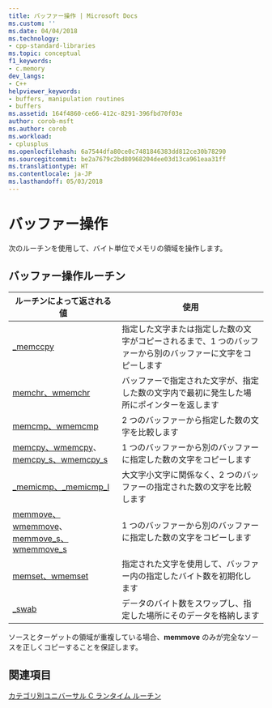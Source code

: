 ```yaml
---
title: バッファー操作 | Microsoft Docs
ms.custom: ''
ms.date: 04/04/2018
ms.technology:
- cpp-standard-libraries
ms.topic: conceptual
f1_keywords:
- c.memory
dev_langs:
- C++
helpviewer_keywords:
- buffers, manipulation routines
- buffers
ms.assetid: 164f4860-ce66-412c-8291-396fbd70f03e
author: corob-msft
ms.author: corob
ms.workload:
- cplusplus
ms.openlocfilehash: 6a7544dfa80ce0c7481846383dd812ce30b78290
ms.sourcegitcommit: be2a7679c2bd80968204dee03d13ca961eaa31ff
ms.translationtype: HT
ms.contentlocale: ja-JP
ms.lasthandoff: 05/03/2018
---
```

# <a name="buffer-manipulation"></a>バッファー操作

次のルーチンを使用して、バイト単位でメモリの領域を操作します。

## <a name="buffer-manipulation-routines"></a>バッファー操作ルーチン

|ルーチンによって返される値|使用|
|-------------|---------|
|[_memccpy](../c-runtime-library/reference/memccpy.md)|指定した文字または指定した数の文字がコピーされるまで、1 つのバッファーから別のバッファーに文字をコピーします|
|[memchr、wmemchr](../c-runtime-library/reference/memchr-wmemchr.md)|バッファーで指定された文字が、指定した数の文字内で最初に発生した場所にポインターを返します|
|[memcmp、wmemcmp](../c-runtime-library/reference/memcmp-wmemcmp.md)|2 つのバッファーから指定した数の文字を比較します|
|[memcpy、wmemcpy](../c-runtime-library/reference/memcpy-wmemcpy.md)、[memcpy_s、wmemcpy_s](../c-runtime-library/reference/memcpy-s-wmemcpy-s.md)|1 つのバッファーから別のバッファーに指定した数の文字をコピーします|
|[_memicmp、_memicmp_l](../c-runtime-library/reference/memicmp-memicmp-l.md)|大文字小文字に関係なく、2 つのバッファーの指定された数の文字を比較します|
|[memmove、wmemmove](../c-runtime-library/reference/memmove-wmemmove.md)、[memmove_s、wmemmove_s](../c-runtime-library/reference/memmove-s-wmemmove-s.md)|1 つのバッファーから別のバッファーに指定した数の文字をコピーします|
|[memset、wmemset](../c-runtime-library/reference/memset-wmemset.md)|指定された文字を使用して、バッファー内の指定したバイト数を初期化します|
|[_swab](../c-runtime-library/reference/swab.md)|データのバイト数をスワップし、指定した場所にそのデータを格納します|

ソースとターゲットの領域が重複している場合、**memmove** のみが完全なソースを正しくコピーすることを保証します。

## <a name="see-also"></a>関連項目

[カテゴリ別ユニバーサル C ランタイム ルーチン](../c-runtime-library/run-time-routines-by-category.md)
